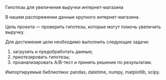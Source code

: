 Гипотезы для увеличения выручки интернет-магазина

В нашем распоряжении данные крупного интернет-магазина.

Цель проекта — проверить гипотезы, которые могут помочь увеличить выручку.

Для достижения цели необходимо выполнить следующие задачи:

1. загрузить и предобработать данные;
2. приотезировать гипотезы;
3. проанализировать A/B-тест и принять решение по результатам.

Импортируемые библиотеки: pandas, datetime, numpy, matplotlib, scipy.
